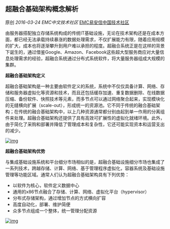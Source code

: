 ## 超融合基础架构概念解析

原创 *2016-03-24* *EMC中文技术社区* [EMC易安信中国技术社区](https://mp.weixin.qq.com/s?__biz=MjM5NjY0NzAwMg==&mid=402944272&idx=1&sn=388a8fe966294eb31a277d1f305171cd&scene=21##)

由服务器搭配独立存储系统构成的传统IT基础设施，无论在技术架构还是在成本方面，都已经无法承载持续暴涨的数据处理需求，不仅扩展能力有限，随着应用规模的扩大，成本也将逐渐攀升到用户难以承担的程度。超融合系统正是在这样的背景下诞生的，通过借鉴Google、Amazon、Facebook这些超大型服务商应对大量信息处理需求的经验，超融合系统通过分布式系统软件，将大量服务器组成大规模的集群。

 

**超融合基础架构定义**

 

​    超融合基础架构是一种主要由软件定义的系统，系统中不仅仅具备计算、网络、存储和服务器虚拟化等资源和技术，而且还包括缓存加速、重复数据删除、在线数据压缩、备份软件、快照技术等元素，而多节点可以通过网络聚合起来，实现模块化的无缝横向扩展（scale-out），形成统一的资源池。它不同于传统的融合基础架构；在传统的融合基础架构中，以上几种资源通常都分别由起到单一作用的分离组件来处理。超融合基础架构还提供了具有高效可扩展性的虚拟化就绪环境。此外，由于简化了采购和部署并降低了管理成本和复杂性，它还可能实现资本和运营支出的减少。

 

[![img](http://mmbiz.qpic.cn/mmbiz/TztEwAzAQIXWqdO54moHSczxEuyB3aecPyeK6uvYbF6QwlgOzDZ4icmZn5tQoTsM5s4PCEh0oxEaWicoxzWzoDNQ/640?wx_fmt=png&tp=webp&wxfrom=5&wx_lazy=1)]()

 

**超融合基础架构优势**

 

​    与集成基础设施系统和平台细分市场相似的是，超融合基础设施细分市场也集成了一系列技术，跨越存储、计算、网络、基于管理程序虚拟化，容器系统及基础设施管理等功能区域。通常人们认为超融合基础架构具有下列优势：

 

- 以软件为核心，软件定义数据中心
- 通用的x86节点融合了存储、计算、网络、虚拟化平台（hypervisor）
- 分布式存储架构，通过增加节点的方式横向扩容
- 高度自动化，部署、维护简便
- 众多节点组成一个整体，统一管理分配资源

 

 

[![img](http://mmbiz.qpic.cn/mmbiz/TztEwAzAQIXWqdO54moHSczxEuyB3aecH9DgBKicvpK38y6CKlgoleiciarIYk5ILP3sicico00TjzQPydvib6Wab2wg/640?wx_fmt=png&tp=webp&wxfrom=5&wx_lazy=1)]()

 